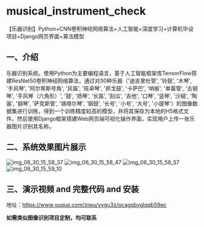 # musical_instrument_check
【乐器识别】Python+CNN卷积神经网络算法+人工智能+深度学习+计算机毕设项目+Django网页界面+算法模型

## 一、介绍
乐器识别系统。使用Python为主要编程语言，基于人工智能框架库TensorFlow搭建ResNet50卷积神经网络算法，通过对30种乐器（'迪吉里杜管', '铃鼓', '木琴', '手风琴', '阿尔卑斯号角', '风笛', '班卓琴', '邦戈鼓', '卡萨巴', '响板', '单簧管', '古钢琴', '手风琴（六角形）', '鼓', '扬琴', '长笛', '刮瓜', '吉他', '口琴', '竖琴', '沙槌', '陶笛', '钢琴', '萨克斯管', '锡塔尔琴', '钢鼓', '长号', '小号', '大号', '小提琴'）的图像数据集进行训练，得到一个训练精度较高的模型，并将其保存为本地的H5格式文件。然后使用Django框架搭建Web网页端可视化操作界面，实现用户上传一张乐器图片识别其名称。

## 二、系统效果图片展示
![img_06_30_15_58_37](https://github.com/user-attachments/assets/be82288b-c532-4d87-ad12-bb44e94c0f9d)
![img_06_30_15_58_47](https://github.com/user-attachments/assets/6b633dbe-54d4-4359-b7e2-74e37ff952c4)
![img_06_30_15_58_57](https://github.com/user-attachments/assets/f78b2f35-a47f-4617-820d-110e9aeb8c69)
![img_06_30_15_59_10](https://github.com/user-attachments/assets/3e854489-da01-4702-bab2-098256fdd967)

## 三、演示视频 and 完整代码 and 安装
地址：https://www.yuque.com/ziwu/yygu3z/ocagsbvglqqb59ec

**如需类似图像识别项目定制，均可联系**
